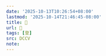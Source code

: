 ```yaml
---
date: '2025-10-13T10:26:54+08:00'
lastmod: '2025-10-14T21:46:45-08:00'
title: 􀵾
url: 􀵾
tags: [登]
src: DCCV
note:
---
```

